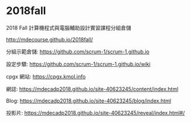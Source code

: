 # 2018fall
2018 Fall 計算機程式與電腦輔助設計實習課程分組倉儲

http://mdecourse.github.io/2018fall/

分組示範倉儲: https://github.com/scrum-1/scrum-1.github.io

設定步驟: https://github.com/scrum-1/scrum-1.github.io/wiki

cpgx 網站: https://cpgx.kmol.info

網誌: https://mdecadp2018.github.io/site-40623245/content/index.html

Blog: https://mdecadp2018.github.io/site-40623245/blog/index.html

投影片: https://mdecadp2018.github.io/site-40623245/reveal/index.html#/
